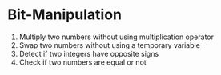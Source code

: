 # Bit-Manipulation

1. Multiply two numbers without using multiplication operator
2. Swap two numbers without using a temporary variable
3. Detect if two integers have opposite signs
4. Check if two numbers are equal or not
